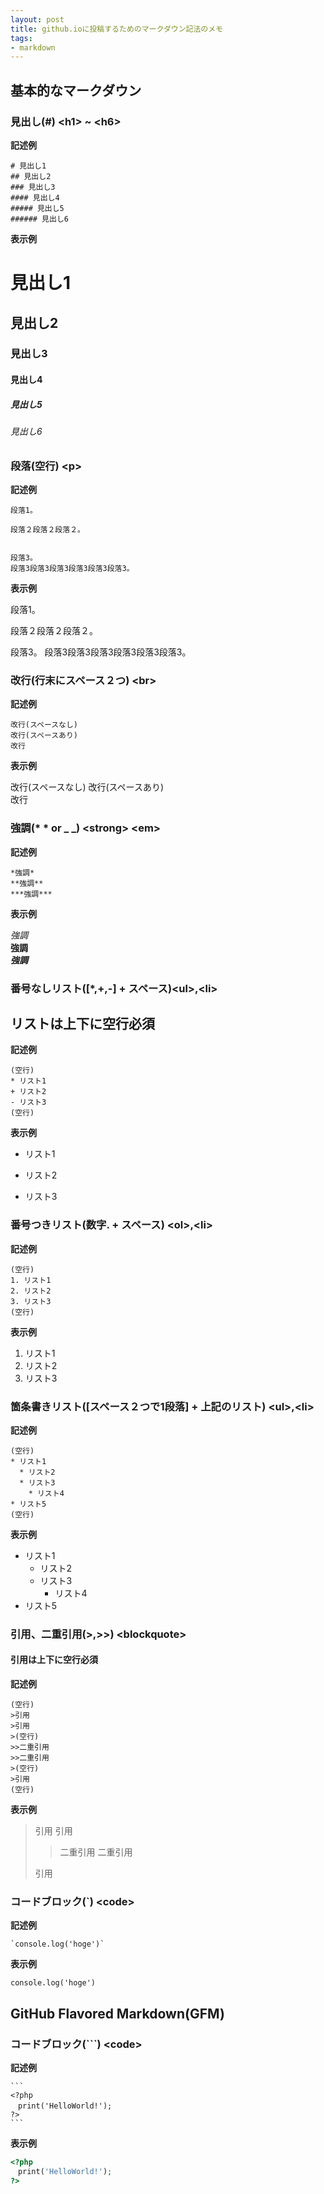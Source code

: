 ```yaml
---
layout: post
title: github.ioに投稿するためのマークダウン記法のメモ
tags:
- markdown
---
```



## 基本的なマークダウン

### 見出し\(\#\) \<h1\> ~ \<h6\>

**記述例**

    # 見出し1
    ## 見出し2
    ### 見出し3
    #### 見出し4
    ##### 見出し5
    ###### 見出し6

**表示例**

# 見出し1

## 見出し2

### 見出し3

#### 見出し4

##### 見出し5

###### 見出し6

### 段落\(空行\) \<p\>

**記述例**

    段落1。
    
    段落２段落２段落２。
        
     
    段落3。
    段落3段落3段落3段落3段落3段落3。

**表示例**

段落1。

段落２段落２段落２。
    
 
段落3。
段落3段落3段落3段落3段落3段落3。

### 改行\(行末にスペース２つ\) \<br\>

**記述例**

    改行(スペースなし)
    改行(スペースあり)  
    改行
    
**表示例**

改行\(スペースなし\)
改行\(スペースあり\)  
改行

### 強調\(\* \* or \_ \_\) \<strong\> \<em\>

**記述例**

    *強調*
    **強調**
    ***強調***

**表示例**

*強調*  
**強調**  
***強調***

### 番号なしリスト\(\[\*,\+,\-\] \+ スペース\)\<ul\>,\<li\>

## リストは上下に空行必須

**記述例**

    (空行)
    * リスト1
    + リスト2
    - リスト3
    (空行)

**表示例**

* リスト1
+ リスト2
- リスト3

### 番号つきリスト\(数字\. \+ スペース\) \<ol\>,\<li\>

**記述例**

    (空行)
    1. リスト1
    2. リスト2
    3. リスト3
    (空行)

**表示例**

1. リスト1
2. リスト2
3. リスト3

### 箇条書きリスト\(\[スペース２つで1段落\] \+ 上記のリスト\) \<ul\>,\<li\>

**記述例**

    (空行)
    * リスト1
      * リスト2
      * リスト3
        * リスト4
    * リスト5
    (空行)

**表示例**

* リスト1
  * リスト2
  * リスト3
    * リスト4
* リスト5

### 引用、二重引用\(\>,\>\>\) \<blockquote\>

#### 引用は上下に空行必須


**記述例**

    (空行)
    >引用
    >引用
    >(空行)
    >>二重引用
    >>二重引用
    >(空行)
    >引用
    (空行)

**表示例**

> 引用
> 引用
>
>> 二重引用
>> 二重引用
>
> 引用

### コードブロック\(\`\) \<code\>

**記述例**

    `console.log('hoge')`

**表示例**

`console.log('hoge')`

## GitHub Flavored Markdown(GFM)

### コードブロック\(\`\`\`) \<code\>

**記述例**

    ```
    <?php
    　print('HelloWorld!');
    ?>
    ```

**表示例**

```php
<?php
　print('HelloWorld!');
?>
```
